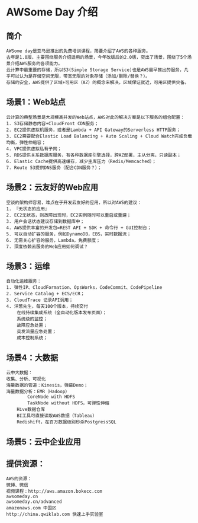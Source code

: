 AWSome Day 介绍
==============

简介
---
    AWSome day是亚马逊推出的免费培训课程，简要介绍了AWS的各种服务。
    去年是1.0版，主要围绕服务介绍适用的场景，今年改版后的2.0版，突出了场景，围绕了5个场景介绍AWS服务的各项能力。
    云计算中最重要的存储，所以S3(Simple Storage Service)也是AWS最早推出的服务，几乎可以认为是存储空间无限，带宽无限的对象存储（添加/删除/替换？）。
    存储的安全，AWS提供了区域+可用区（AZ）的概念来解决，区域保证就近，可用区提供灾备。

场景1：Web站点
--------------

    云计算的典型场景是大规模高并发的Web站点，AWS对此的解决方案是以下服务的组合配置：
	1. S3存储静态内容+CloudFront CDN服务；
	2. EC2提供虚拟机服务，或者是Lambda + API Gateway的Serverless HTTP服务；
	3. EC2需要配合Elastic Load Balancing + Auto Scaling + Cloud Watch完成负载均衡，弹性伸缩容；
	4. VPC提供虚拟私有子网；
	5. RDS提供关系数据库服务，有各种数据库引擎选择，跨AZ部署，主从分离，只读副本；
	6. Elastic Cache提供高速缓存，减少主库压力（Redis/Memcached）；
	7. Route 53提供DNS服务（配合CDN服务？）；

场景2：云友好的Web应用
---------------------

    空谈的架构师容易，难点在于开发云友好的应用，所以对AWS的建议：
	1. 『无状态的应用』
	2. EC2无状态，则故障出现时，EC2实例随时可以重启或重建；
	3. 用户会话状态建议存储到数据库中；
	4. AWS提供丰富的开发包=REST API + SDK + 命令行 + GUI控制台；
	5. 可以自动扩容的服务，例如DynamoDB，EBS，实时数据流；
	6. 无需关心扩容的服务，Lambda，免费额度；
	7. 深度依赖云服务的Web应用如何调试？

场景3：运维
-----------
    自动化运维服务：
	1. 弹性IP、CloudFormation、OpsWorks，CodeCommit、CodePipeline
	2. Service Catalog + ECS/ECR；
	3. CloudTrace 记录API调用；
	4. 洋葱先生，每天100个版本，持续交付
		在线持续集成系统（全自动化版本发布页面）；
		系统级的监控；
		故障应急处置；
		突发流量应急处置；
		成本控制系统；

场景4：大数据
-------------
    云中大数据：
	收集、分析、可视化
	海量数据的管道：Kinesis，弹幕Demo；
	海量数据分析：EMR（Hadoop）
			CoreNode with HDFS
			TaskNode without HDFS，可弹性伸缩
		Hive数据仓库
		BI工具可直接读取AWS数据（Tableau）
		Redishift，在百万数据级别秒杀PostgressSQL

场景5：云中企业应用
------------------

提供资源：
---------
    AWS的资源：
	微博、微信
	视频课程：http://aws.amazon.bokecc.com
	awsomeday.cn
	awsomeday.cn/advanced
	amazonaws.com 中国区
	http://china.qwiklab.com 快速上手实验室
